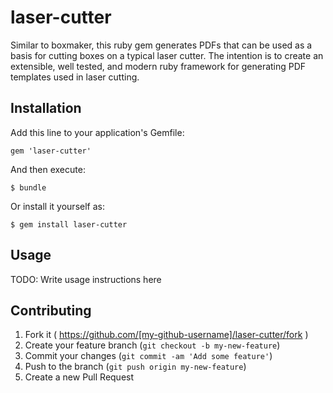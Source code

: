 laser-cutter
============

Similar to boxmaker, this ruby gem generates PDFs that can be used as a basis for cutting boxes on a typical laser cutter. The intention is to create an extensible, well tested, and modern ruby framework for generating PDF templates used in laser cutting.

## Installation

Add this line to your application's Gemfile:

    gem 'laser-cutter'

And then execute:

    $ bundle

Or install it yourself as:

    $ gem install laser-cutter

## Usage

TODO: Write usage instructions here

## Contributing

1. Fork it ( https://github.com/[my-github-username]/laser-cutter/fork )
2. Create your feature branch (`git checkout -b my-new-feature`)
3. Commit your changes (`git commit -am 'Add some feature'`)
4. Push to the branch (`git push origin my-new-feature`)
5. Create a new Pull Request
